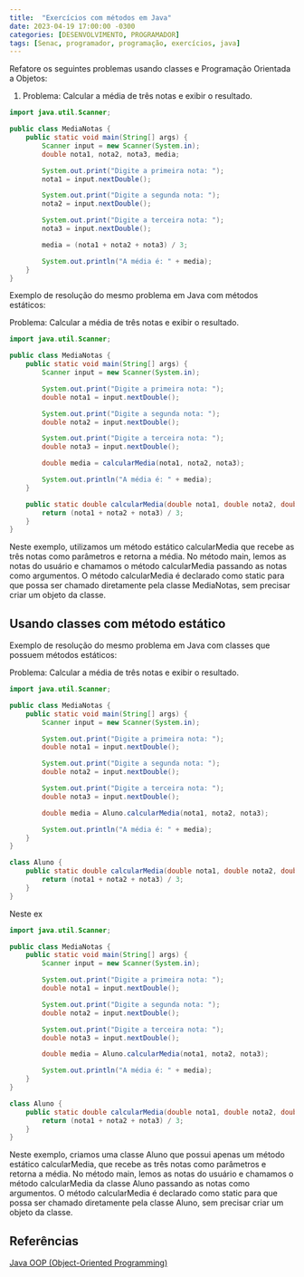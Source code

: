 ```yaml
---
title:  "Exercícios com métodos em Java"
date: 2023-04-19 17:00:00 -0300
categories: [DESENVOLVIMENTO, PROGRAMADOR]
tags: [Senac, programador, programação, exercícios, java]
---
```

Refatore os seguintes problemas usando classes e Programação Orientada a Objetos:

1. Problema: Calcular a média de três notas e exibir o resultado.

```java
import java.util.Scanner;

public class MediaNotas {
    public static void main(String[] args) {
        Scanner input = new Scanner(System.in);
        double nota1, nota2, nota3, media;

        System.out.print("Digite a primeira nota: ");
        nota1 = input.nextDouble();

        System.out.print("Digite a segunda nota: ");
        nota2 = input.nextDouble();

        System.out.print("Digite a terceira nota: ");
        nota3 = input.nextDouble();

        media = (nota1 + nota2 + nota3) / 3;

        System.out.println("A média é: " + media);
    }
}
```

Exemplo de resolução do mesmo problema em Java com métodos estáticos:

Problema: Calcular a média de três notas e exibir o resultado.

```java
import java.util.Scanner;

public class MediaNotas {
    public static void main(String[] args) {
        Scanner input = new Scanner(System.in);

        System.out.print("Digite a primeira nota: ");
        double nota1 = input.nextDouble();

        System.out.print("Digite a segunda nota: ");
        double nota2 = input.nextDouble();

        System.out.print("Digite a terceira nota: ");
        double nota3 = input.nextDouble();

        double media = calcularMedia(nota1, nota2, nota3);

        System.out.println("A média é: " + media);
    }

    public static double calcularMedia(double nota1, double nota2, double nota3) {
        return (nota1 + nota2 + nota3) / 3;
    }
}
```

Neste exemplo, utilizamos um método estático calcularMedia que recebe as três notas como parâmetros e retorna a média. No método main, lemos as notas do usuário e chamamos o método calcularMedia passando as notas como argumentos. O método calcularMedia é declarado como static para que possa ser chamado diretamente pela classe MediaNotas, sem precisar criar um objeto da classe.

## Usando classes com método estático

Exemplo de resolução do mesmo problema em Java com classes que possuem métodos estáticos:

Problema: Calcular a média de três notas e exibir o resultado.

```java
import java.util.Scanner;

public class MediaNotas {
    public static void main(String[] args) {
        Scanner input = new Scanner(System.in);

        System.out.print("Digite a primeira nota: ");
        double nota1 = input.nextDouble();

        System.out.print("Digite a segunda nota: ");
        double nota2 = input.nextDouble();

        System.out.print("Digite a terceira nota: ");
        double nota3 = input.nextDouble();

        double media = Aluno.calcularMedia(nota1, nota2, nota3);

        System.out.println("A média é: " + media);
    }
}

class Aluno {
    public static double calcularMedia(double nota1, double nota2, double nota3) {
        return (nota1 + nota2 + nota3) / 3;
    }
}
```

Neste ex

```java
import java.util.Scanner;

public class MediaNotas {
    public static void main(String[] args) {
        Scanner input = new Scanner(System.in);

        System.out.print("Digite a primeira nota: ");
        double nota1 = input.nextDouble();

        System.out.print("Digite a segunda nota: ");
        double nota2 = input.nextDouble();

        System.out.print("Digite a terceira nota: ");
        double nota3 = input.nextDouble();

        double media = Aluno.calcularMedia(nota1, nota2, nota3);

        System.out.println("A média é: " + media);
    }
}

class Aluno {
    public static double calcularMedia(double nota1, double nota2, double nota3) {
        return (nota1 + nota2 + nota3) / 3;
    }
}
```

Neste exemplo, criamos uma classe Aluno que possui apenas um método estático calcularMedia, que recebe as três notas como parâmetros e retorna a média. No método main, lemos as notas do usuário e chamamos o método calcularMedia da classe Aluno passando as notas como argumentos. O método calcularMedia é declarado como static para que possa ser chamado diretamente pela classe Aluno, sem precisar criar um objeto da classe.

## Referências

[Java OOP (Object-Oriented Programming)](https://www.w3schools.com/java/java_oop.asp)
